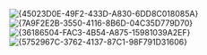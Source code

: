 ![{45023D0E-49F2-433D-A830-6DD8C018085A}](https://github.com/user-attachments/assets/d9c7047c-2bfd-401c-ab2f-ce1386bdf13c)
![{7A9F2E2B-3550-4116-8B6D-04C35D779D70}](https://github.com/user-attachments/assets/77c2bb0a-1363-4ec8-95f3-8b313eaa98ac)
![{36186504-FAC3-4B54-A875-15981039A2EF}](https://github.com/user-attachments/assets/89282856-d212-4c21-a45e-46c12e42f9a4)
![{5752967C-3762-4137-87C1-98F791D31606}](https://github.com/user-attachments/assets/5f928513-034e-4ecf-a65a-78eff2b8723f)
